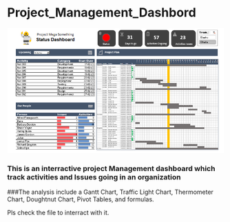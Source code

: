 # Project_Management_Dashbord

![](https://github.com/SaobanLateefat/Project_Management_Dashbord/blob/master/ProjectManagementDashboard.PNG)

### This is an interractive project Management dashboard which track activities and Issues going in an organization

###The analysis include a Gantt Chart, Traffic Light Chart, Thermometer Chart, Doughtnut Chart, Pivot Tables, and formulas.

Pls check the file to interract with it.
